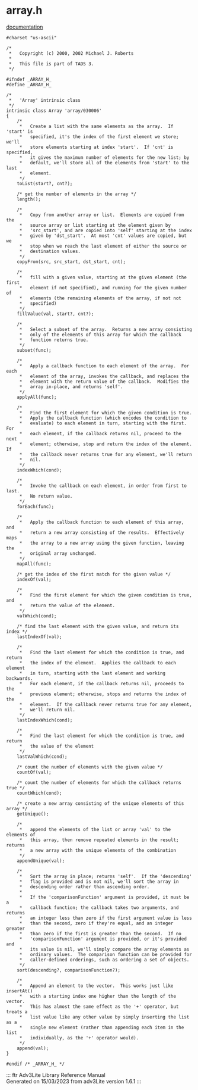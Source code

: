 # array.h

[documentation](../file/array.h.html)

    #charset "us-ascii"

    /* 
     *   Copyright (c) 2000, 2002 Michael J. Roberts
     *   
     *   This file is part of TADS 3.  
     */

    #ifndef _ARRAY_H_
    #define _ARRAY_H_

    /*
     *   'Array' intrinsic class
     */
    intrinsic class Array 'array/030006'
    {
        /* 
         *   Create a list with the same elements as the array.  If 'start' is
         *   specified, it's the index of the first element we store; we'll
         *   store elements starting at index 'start'.  If 'cnt' is specified,
         *   it gives the maximum number of elements for the new list; by
         *   default, we'll store all of the elements from 'start' to the last
         *   element.  
         */
        toList(start?, cnt?);

        /* get the number of elements in the array */
        length();

        /* 
         *   Copy from another array or list.  Elements are copied from the
         *   source array or list starting at the element given by
         *   'src_start', and are copied into 'self' starting at the index
         *   given by 'dst_start'.  At most 'cnt' values are copied, but we
         *   stop when we reach the last element of either the source or
         *   destination values.  
         */
        copyFrom(src, src_start, dst_start, cnt);

        /* 
         *   fill with a given value, starting at the given element (the first
         *   element if not specified), and running for the given number of
         *   elements (the remaining elements of the array, if not not
         *   specified) 
         */
        fillValue(val, start?, cnt?);

        /*
         *   Select a subset of the array.  Returns a new array consisting
         *   only of the elements of this array for which the callback
         *   function returns true.  
         */
        subset(func);

        /*
         *   Apply a callback function to each element of the array.  For each
         *   element of the array, invokes the callback, and replaces the
         *   element with the return value of the callback.  Modifies the
         *   array in-place, and returns 'self'. 
         */
        applyAll(func);

        /* 
         *   Find the first element for which the given condition is true.
         *   Apply the callback function (which encodes the condition to
         *   evaluate) to each element in turn, starting with the first.  For
         *   each element, if the callback returns nil, proceed to the next
         *   element; otherwise, stop and return the index of the element.  If
         *   the callback never returns true for any element, we'll return
         *   nil.  
         */
        indexWhich(cond);

        /* 
         *   Invoke the callback on each element, in order from first to last.
         *   No return value.  
         */
        forEach(func);

        /*
         *   Apply the callback function to each element of this array, and
         *   return a new array consisting of the results.  Effectively maps
         *   the array to a new array using the given function, leaving the
         *   original array unchanged.  
         */
        mapAll(func);

        /* get the index of the first match for the given value */
        indexOf(val);

        /* 
         *   Find the first element for which the given condition is true, and
         *   return the value of the element.  
         */
        valWhich(cond);

        /* find the last element with the given value, and return its index */
        lastIndexOf(val);

        /* 
         *   Find the last element for which the condition is true, and return
         *   the index of the element.  Applies the callback to each element
         *   in turn, starting with the last element and working backwards.
         *   For each element, if the callback returns nil, proceeds to the
         *   previous element; otherwise, stops and returns the index of the
         *   element.  If the callback never returns true for any element,
         *   we'll return nil.  
         */
        lastIndexWhich(cond);

        /* 
         *   Find the last element for which the condition is true, and return
         *   the value of the element 
         */
        lastValWhich(cond);

        /* count the number of elements with the given value */
        countOf(val);

        /* count the number of elements for which the callback returns true */
        countWhich(cond);

        /* create a new array consisting of the unique elements of this array */
        getUnique();

        /*
         *   append the elements of the list or array 'val' to the elements of
         *   this array, then remove repeated elements in the result; returns
         *   a new array with the unique elements of the combination 
         */
        appendUnique(val);

        /* 
         *   Sort the array in place; returns 'self'.  If the 'descending'
         *   flag is provided and is not nil, we'll sort the array in
         *   descending order rather than ascending order.
         *   
         *   If the 'comparisonFunction' argument is provided, it must be a
         *   callback function; the callback takes two arguments, and returns
         *   an integer less than zero if the first argument value is less
         *   than the second, zero if they're equal, and an integer greater
         *   than zero if the first is greater than the second.  If no
         *   'comparisonFunction' argument is provided, or it's provided and
         *   its value is nil, we'll simply compare the array elements as
         *   ordinary values.  The comparison function can be provided for
         *   caller-defined orderings, such as ordering a set of objects.  
         */
        sort(descending?, comparisonFunction?);

        /* 
         *   Append an element to the vector.  This works just like insertAt()
         *   with a starting index one higher than the length of the vector.
         *   This has almost the same effect as the '+' operator, but treats a
         *   list value like any other value by simply inserting the list as a
         *   single new element (rather than appending each item in the list
         *   individually, as the '+' operator would).  
         */
        append(val);
    }

    #endif /* _ARRAY_H_ */

::: ftr
Adv3Lite Library Reference Manual\
Generated on 15/03/2023 from adv3Lite version 1.6.1
:::

